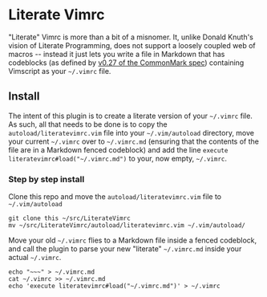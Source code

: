 # Literate Vimrc

"Literate" Vimrc is more than a bit of a misnomer. It, unlike Donald Knuth's
vision of Literate Programming, does not support a loosely coupled web of macros
-- instead it just lets you write a file in Markdown that has codeblocks (as
defined by [v0.27 of the CommonMark spec](http://spec.commonmark.org/0.27/))
containing Vimscript as your `~/.vimrc` file.

## Install

The intent of this plugin is to create a literate version of your `~/.vimrc`
file. As such, all that needs to be done is to copy the `autoload/literatevimrc.vim` file
into your `~/.vim/autoload` directory, move your current `~/.vimrc` over to `~/.vimrc.md`
(ensuring that the contents of the file are in a Markdown fenced codeblock) and
add the line `execute literatevimrc#load("~/.vimrc.md")` to your, now empty, `~/.vimrc`.

### Step by step install

Clone this repo and move the `autoload/literatevimrc.vim` file to `~/.vim/autoload`
```
git clone this ~/src/LiterateVimrc
mv ~/src/LiterateVimrc/autoload/literatevimrc.vim ~/.vim/autoload/
```

Move your old `~/.vimrc` flies to a Markdown file inside a fenced codeblock,
and call the plugin to parse your new "literate" `~/.vimrc.md` inside your
actual `~/.vimrc`.

```
echo "~~~" > ~/.vimrc.md
cat ~/.vimrc >> ~/.vimrc.md
echo 'execute literatevimrc#load("~/.vimrc.md")' > ~/.vimrc
```
